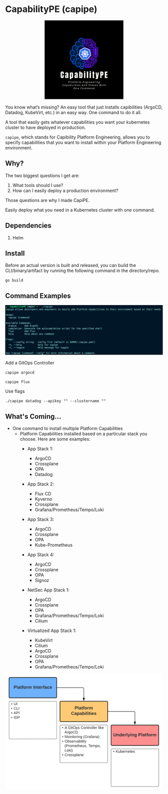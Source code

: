 # CapabilityPE (capipe)

<p align="center">
 <img src="images/logo.png?raw=true" alt="Logo" width="50%" height="50%" />
</p>

You know what’s missing? An easy tool that just installs capibilities (ArgoCD, Datadog, KubeVirt, etc.) in an easy way. One command to do it all.

A tool that easily gets whatever capabilities you want your kubernetes cluster to have deployed in production.

`capipe`, which stands for Capibility Platform Engineering, allows you to specify capabilities that you want to install within your Platform Engineering environment.

## Why?

The two biggest questions I get are:
1. What tools should I use?
2. How can I easily deploy a production environment?

Those questions are why I made CapiPE.

Easily deploy what you need in a Kubernetes cluster with one command.

## Dependencies

1. Helm

## Install

Before an actual version is built and released, you can build the CLI/binary/artifact by running the following command in the directory/repo.

```
go build
```

## Command Examples

![](images/help.png)

Add a GitOps Controller

```
capipe argocd
```

```
capipe flux
```

Use flags
```
./capipe datadog --apikey "" --clustername ""
```

## What's Coming...

- One command to install multiple Platform Capabilities
    - Platform Capabilities installed based on a particular stack you choose. Here are some examples:
        - App Stack 1:
            - ArgoCD
            - Crossplane
            - OPA
            - Datadog

        - App Stack 2:
            - Flux CD
            - Kyverno
            - Crossplane
            - Grafana/Prometheus/Tempo/Loki

        - App Stack 3:
            - ArgoCD
            - Crossplane
            - OPA
            - Kube-Prometheus

        - App Stack 4:
            - ArgoCD
            - Crossplane
            - OPA
            - Signoz

        - NetSec App Stack 1:
            - ArgoCD
            - Crossplane
            - OPA
            - Grafana/Prometheus/Tempo/Loki
            - Cilium

        - Virtualized App Stack 1:
            - KubeVirt
            - Cilium
            - ArgoCD
            - Crossplane
            - OPA
            - Grafana/Prometheus/Tempo/Loki

            

![](images/capipe.png)

